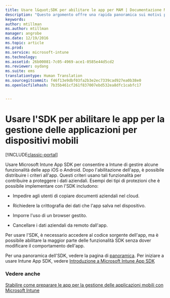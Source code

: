```yaml
---
title: Usare l&quot;SDK per abilitare le app per MAM | Documentazione Microsoft
description: "Questo argomento offre una rapida panoramica sui motivi per cui è consigliabile usare Intune App SDK."
keywords: 
author: mtillman
ms.author: mtillman
manager: angrobe
ms.date: 12/19/2016
ms.topic: article
ms.prod: 
ms.service: microsoft-intune
ms.technology: 
ms.assetid: 26b00081-7c05-4969-ace1-0585e44d5cd2
ms.reviewer: oydang
ms.suite: ems
translationtype: Human Translation
ms.sourcegitcommit: f46f13e9dbf03fa2b3e2ec7339cad927ea0b38e0
ms.openlocfilehash: 7b35b461cf261f837007ebd532ea8dfc1cabfc17


---
```


# <a name="use-the-sdk-to-enable-apps-for-mobile-application-management"></a>Usare l'SDK per abilitare le app per la gestione delle applicazioni per dispositivi mobili

[!INCLUDE[classic-portal](../includes/classic-portal.md)]

Usare Microsoft Intune App SDK per consentire a Intune di gestire alcune funzionalità delle app iOS o Android. Dopo l'abilitazione dell'app, è possibile distribuire i criteri all'app. Questi criteri usano tali funzionalità per contribuire a proteggere i dati aziendali. Esempi dei tipi di protezioni che è possibile implementare con l'SDK includono:

-   Impedire agli utenti di copiare documenti aziendali nel cloud.

-   Richiedere la crittografia dei dati che l'app salva nel dispositivo.

-   Imporre l'uso di un browser gestito.

-   Cancellare i dati aziendali da remoto dall'app.

Per usare l'SDK, è necessario accedere al codice sorgente dell'app, ma è possibile abilitare la maggior parte delle funzionalità SDK senza dover modificare il comportamento dell'app.

Per una panoramica dell'SDK, vedere la pagina di [panoramica](/intune/develop/intune-app-sdk). Per iniziare a usare Intune App SDK, vedere [Introduzione a Microsoft Intune App SDK](/intune/develop/intune-app-sdk-get-started)

### <a name="see-also"></a>Vedere anche
[Stabilire come preparare le app per la gestione delle applicazioni mobili con Microsoft Intune](decide-how-to-prepare-apps-for-mobile-application-management-with-microsoft-intune.md)



<!--HONumber=Dec16_HO3-->


